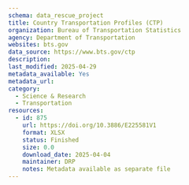 ```yaml
---
schema: data_rescue_project 
title: Country Transportation Profiles (CTP)
organization: Bureau of Transportation Statistics
agency: Department of Transportation
websites: bts.gov
data_source: https://www.bts.gov/ctp
description: 
last_modified: 2025-04-29
metadata_available: Yes
metadata_url: 
category:
  - Science & Research 
  - Transportation 
resources:
  - id: 875
    url: https://doi.org/10.3886/E225581V1
    format: XLSX
    status: Finished
    size: 0.0
    download_date: 2025-04-04
    maintainer: DRP
    notes: Metadata available as separate file
---
```

